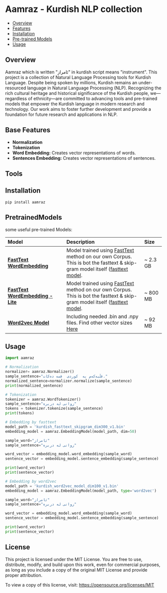 # Aamraz - Kurdish NLP collection

- [Overview](#overview)
- [Features](#features)
- [Installation](#installation)
- [Pre-trained Models](#PretrainedModels)
- [Usage](#usage)

## Overview
Aamraz which is written "ئامراز" in kurdish script means "instrument". This project is a collection of Natural Language Processing tools for Kurdish Language.
Despite being spoken by millions, Kurdish remains an under-resourced language in Natural Language Processing (NLP).
Recognizing the rich cultural heritage and historical significance of the Kurdish people, we—regardless of ethnicity—are committed to advancing tools and pre-trained models that empower the Kurdish language in modern research and technology.
Our work aims to foster further development and provide a foundation for future research and applications in NLP.

## Base Features
- **Normalization** 
- **Tokenization** 
- **Word Embedding:** Creates vector representations of words.
- **Sentences Embedding:** Creates vector representations of sentences.

## Tools

## Installation
    pip install aamraz
## PretrainedModels

some useful pre-trained Models:

| **Model**                                                                                                      | Description                                                                                                                                                                                                   | **Size** |
|:---------------------------------------------------------------------------------------------------------------|:--------------------------------------------------------------------------------------------------------------------------------------------------------------------------------------------------------------|:---------|
| [**FastText WordEmbedding**](https://mega.nz/file/yNYVnDgQ#xoPydAT_75vEu0jXQIFxetFtFScdyFJpmCsAwjVUAzQ)        | Model trained using [FastText](https://fasttext.cc/) method on our own Corpus.<br/> This is bot the fasttext & skip-gram model itself ([fasttext model](https://fasttext.cc/docs/en/pretrained-vectors.html). | ~ 2.3 GB |
| [**FastText WordEmbedding - Lite**](https://mega.nz/file/qIJ1hRoD#sctXghLp-P1O8Cg1NhOBFkum6KH0ACiHpZS-GeRwB4Q) | Model trained using [FastText](https://fasttext.cc/) method on our own Corpus.<br/> This is bot the fasttext & skip-gram model itself ([fasttext model](https://fasttext.cc/docs/en/pretrained-vectors.html). | ~ 800 MB |
| [**Word2vec Model**](https://mega.nz/file/2FxR2L7R#0B1NriaXe08y1sDMluNxJ5aY00d0s8iiXP5-g7xYcwU)                | Including needed .bin and .npy files. Find other vector sizes [Here]([docs/word2vec.md](docs%2Fword2vec.md)USAGE.md)                                                                                          | ~ 92 MB  |

## Usage
```python
import aamraz

# Normalization
normalizer= aamraz.Normalizer()
sample_sentence="قڵبە‌کە‌م‌ بە‌  کوردی‌  قسە‌ دە‌کات‌."
normalized_sentence=normalizer.normalize(sample_sentence)
print(normalized_sentence)

# Tokenization
tokenizer = aamraz.WordTokenizer()
sample_sentence="زوانی له دربره"
tokens = tokenizer.tokenize(sample_sentence)
print(tokens)

# Embedding by fasttext
model_path = 'kurdish_fasttext_skipgram_dim300_v1.bin'
embedding_model = aamraz.EmbeddingModel(model_path, dim=50)

sample_word="ئامراز"
sample_sentence="زوانی له دربره"

word_vector = embedding_model.word_embedding(sample_word)
sentence_vector = embedding_model.sentence_embedding(sample_sentence)

print(word_vector)
print(sentence_vector)

# Embedding by word2vec
model_path = 'kurdish_word2vec_model_dim100_v1.bin'
embedding_model = aamraz.EmbeddingModel(model_path, type='word2vec')

sample_word="ئامراز"
sample_sentence="زوانی له دربره"

word_vector = embedding_model.word_embedding(sample_word)
sentence_vector = embedding_model.sentence_embedding(sample_sentence)

print(word_vector)
print(sentence_vector)
```


## License

This project is licensed under the MIT License. You are free to use, distribute, modify, and build upon this work, even for commercial purposes, as long as you include a copy of the original MIT License and provide proper attribution.

To view a copy of this license, visit:
https://opensource.org/licenses/MIT